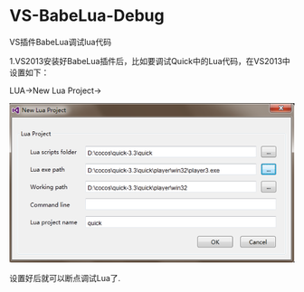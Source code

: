 # VS-BabeLua-Debug
VS插件BabeLua调试lua代码

1.VS2013安装好BabeLua插件后，比如要调试Quick中的Lua代码，在VS2013中设置如下：

LUA->New Lua Project->

![image](https://github.com/heluicare/VS-BabeLua-Debug/raw/master/screenshots/image.png)

设置好后就可以断点调试Lua了.

